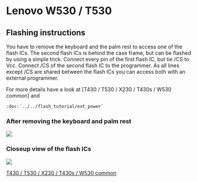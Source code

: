 # Lenovo W530 / T530

## Flashing instructions
You have to remove the keyboard and the palm rest to access one of the
flash ICs. The second flash ICs is behind the case frame, but can be
flashed by using a simple trick. Connect every pin of the first flash
IC, but tie /CS to Vcc. Connect /CS of the second flash IC to the
programmer.
As all lines except /CS are shared between the flash ICs you can access
both with an external programmer.

For more details have a look at [T430 / T530 / X230 / T430s / W530 common] and
```eval_rst
:doc:`../../flash_tutorial/ext_power`
```

### After removing the keyboard and palm rest
![][w530-1]

[w530-1]: w530-1.jpg

### Closeup view of the flash ICs
![][w530-2]

[w530-2]: w530-2.jpg

[T430 / T530 / X230 / T430s / W530 common](xx30_series.md)
